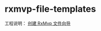 # rxmvp-file-templates
工程说明：
[创建 RxMvp 文件向导](http://www.wangxiang.work/2018/03/07/android/android%20studio/file%20templates/android-studio-file-templates/)